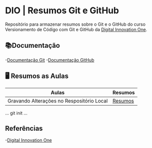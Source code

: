 # DIO | Resumos Git e GitHub
Repositório para armazenar resumos sobre o Git e o GitHub do curso Versionamento de Código com Git e GitHub da [Digital Innovation One](https://www.dio.me/).
## 📚Documentação
-[Documentação Git](https://git-scm.com/doc)
-[Documentação GitHub](https://docs.github.com/)

## 🖥️ Resumos as Aulas

|Aulas |Resumos |
|------|---------|
| Gravando Alterações no Respositório Local | [Resumos]()|
...
git init
...
## Referências
-[Digital Innovation One]()